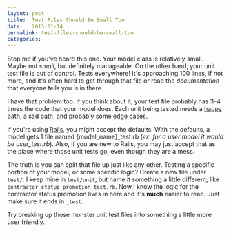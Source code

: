```yaml
---
layout: post
title:  Test Files Should Be Small Too
date:   2013-01-14
permalink: test-files-should-be-small-too
categories:
---
```


Stop me if you've heard this one. Your model class is relatively small. Maybe not *small*, but definitely manageable. On the other hand, your unit test file is out of control. Tests everywhere! It's approaching 100 lines, if not more, and it's often hard to get through that file or read the *documentation* that everyone tells you is in there.

I have that problem too. If you think about it, your test file probably has 3-4 times the code that your model does. Each unit being tested needs a [happy path](http://xunitpatterns.com/happy%20path.html), a sad path, and probably some [edge cases](http://en.wikipedia.org/wiki/Edge_case).

If you're using [Rails](http://rubyonrails.org/), you might accept the defaults. With the defaults, a model gets 1 file named {model_name}_test.rb (*ex. for a user model it would be user_test.rb*). Also, if you are new to Rails, you may just accept that as the place where those unit tests go, even though they are a mess.

The truth is you can split that file up just like any other. Testing a specific portion of your model, or some specific logic? Create a new file under `test/`. I keep mine in `test/unit`, but name it something a little different; like `contractor_status_promotion_test.rb`. Now I know the logic for the contractor status promotion lives in here and it's **much** easier to read. Just make sure it ends in `_test`.

Try breaking up those monster unit test files into something a little more user friendly.
